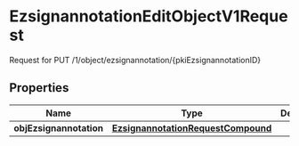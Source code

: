 

# EzsignannotationEditObjectV1Request

Request for PUT /1/object/ezsignannotation/{pkiEzsignannotationID}

## Properties

| Name | Type | Description | Notes |
|------------ | ------------- | ------------- | -------------|
|**objEzsignannotation** | [**EzsignannotationRequestCompound**](EzsignannotationRequestCompound.md) |  |  |



